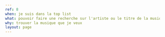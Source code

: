 ```yaml
---
ref: 8
when: je suis dans la top list
what: pouvoir faire une recherche sur l'artiste ou le titre de la musique
why: trouver la musique que je veux
layout: page
---
```

